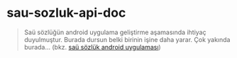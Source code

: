 # sau-sozluk-api-doc

> Saü sözlüğün android uygulama geliştirme aşamasında ihtiyaç duyulmuştur. Burada dursun belki birinin işine daha yarar. Çok yakında burada... (bkz. [saü sözlük android uygulaması](https://github.com/gormelof/sau-sozluk-android))
